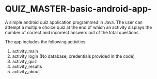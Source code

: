 # QUIZ_MASTER-basic-android-app-

A simple android quiz application programmed in Java. The user can attempt a multiple choice quiz at the end of which an activity displays the number of correct and incorrect answers out of the total questions.



<p>The app includes the following activities:</p>
<ol>
  <li>activity_main</li>
  <li>activity_login (No database, credentials provided in the code)</li>
  <li>activity_quiz</li>
  <li>activity_results</li>
  <li>activity_about</li>
</ol>
